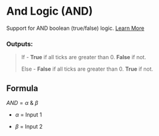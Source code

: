 # And Logic (AND)

Support for AND boolean (true/false) logic. [Learn More](https://en.wikipedia.org/wiki/AND_gate)


### Outputs:
> If - __True__ if all ticks are greater than 0. __False__ if not.
>
> Else - __False__ if all ticks are greater than 0. __True__ if not.


## Formula

$AND = \alpha \ \& \ \beta$

* $\alpha$ = Input 1

* $\beta$ = Input 2
